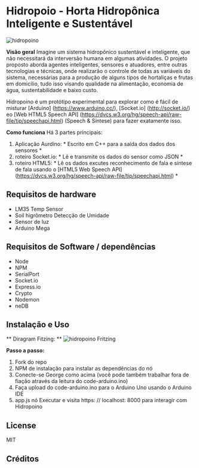 # Hidropoio - Horta Hidropônica Inteligente e Sustentável

![hidropoino]()

**Visão geral**
Imagine um sistema hidropônico sustentável e inteligente, que não necessitará da interversão humana em algumas atividades. O projeto proposto aborda agentes inteligentes, sensores e atuadores, entre outras tecnologias e técnicas, onde realizarão o controle de todas as variáveis do sistema, necessárias para a produção de alguns tipos de hortaliças e frutas em domicilio, tudo isso visando qualidade na alimentação, economia de água, sustentabilidade e baixo custo.

Hidropoino é um protótipo experimental para explorar como é fácil de misturar [Arduino] (https://www.arduino.cc/), [Socket.io] (http://socket.io/) eo [Web HTML5 Speech API] (https://dvcs.w3.org/hg/speech-api/raw-file/tip/speechapi.html) (Speech & Síntese) para fazer exatamente isso.

**Como funciona**
Há 3 partes principais:

1. Aplicação Aurdino: * Escrito em C++ para a saída dos dados dos sensores *
2. roteiro Socket.io: * Lê e transmite os dados do sensor como JSON *
3. roteiro HTML5: * Lê os dados excutes reconhecimento de fala e síntese de fala usando o [HTML5 Web Speech API] (https://dvcs.w3.org/hg/speech-api/raw-file/tip/speechapi.html) *

## Requisitos de hardware

* LM35 Temp Sensor
* Soil higrômetro Detecção de Umidade
* Sensor de luz
* Arduino Mega

## Requisitos de Software / dependências

* Node
* NPM
* SerialPort
* Socket.io
* Express.io
* Crypto
* Nodemon
* neDB

## Instalação e Uso

** Diragram Fitzing: **
![hidropoino Fritzing]()

**Passo a passo:**

1. Fork do repo
2. NPM de instalação para instalar as dependências do nó
3. Conecte-se George como acima (você pode também trabalhar fora de fiação através da leitura do code-arduino.ino)
4. Faça upload do code-arduino.ino para o Arduino Uno usando o Arduino IDE
5. app.js nó Executar e visita https: // localhost: 8000 para interagir com Hidropoino

## License
MIT

## Créditos
